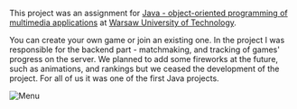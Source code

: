 This project was an assignment for [Java - object-oriented programming of multimedia applications](https://usosweb.usos.pw.edu.pl/kontroler.php?_action=katalog2/przedmioty/pokazPrzedmiot&kod=103A-TLRTM-ISP-OPA) at [Warsaw University of Technology](https://www.pw.edu.pl/engpw). 

You can create your own game or join an existing one. In the project I was responsible for the backend part - matchmaking, and tracking of games' progress on the server. We planned to add some fireworks at the future, such as animations, and rankings but we ceased the development of the project.
For all of us it was one of the first Java projects. 

![Menu](https://scontent-waw1-1.xx.fbcdn.net/v/t1.6435-9/240680632_4529468997071415_567872465425567644_n.jpg?_nc_cat=108&ccb=1-5&_nc_sid=dbeb18&_nc_ohc=h07yJYr8TMYAX9WpIJo&_nc_ht=scontent-waw1-1.xx&oh=fa124bda62cc1eae43a2b82be00761ac&oe=6159482E)
